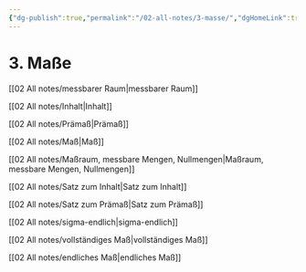 ```yaml
---
{"dg-publish":true,"permalink":"/02-all-notes/3-masse/","dgHomeLink":true,"dgPassFrontmatter":false}
---
```


# 3. Maße
[[02 All notes/messbarer Raum|messbarer Raum]]

[[02 All notes/Inhalt|Inhalt]]

[[02 All notes/Prämaß|Prämaß]]

[[02 All notes/Maß|Maß]]

[[02 All notes/Maßraum, messbare Mengen, Nullmengen|Maßraum, messbare Mengen, Nullmengen]]

[[02 All notes/Satz zum Inhalt|Satz zum Inhalt]]

[[02 All notes/Satz zum Prämaß|Satz zum Prämaß]]

[[02 All notes/sigma-endlich|sigma-endlich]]

[[02 All notes/vollständiges Maß|vollständiges Maß]]

[[02 All notes/endliches Maß|endliches Maß]]